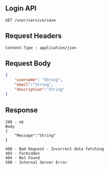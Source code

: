 ## Login API
```
GET /user/service/save
```

## Request Headers
```
Content-Type : application/json
```
 
## Request Body
``` json 
{
    "username": "String",
    "email":"String",
    "description":"String"
}
```
## Response
```
200 - ok
Body
{
    "Message":"String"
}

400 - Bad Request - Incorrect data fetching
403 - Forbidden
404 - Not Found
500 - Internal Server Error
